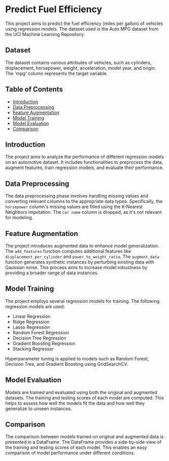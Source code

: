 # Predict Fuel Efficiency

This project aims to predict the fuel efficiency (miles per gallon) of vehicles using regression models. The dataset used is the Auto MPG dataset from the UCI Machine Learning Repository.

## Dataset
The dataset contains various attributes of vehicles, such as cylinders, displacement, horsepower, weight, acceleration, model year, and origin. The 'mpg' column represents the target variable.

## Table of Contents
- [Introduction](#introduction)
- [Data Preprocessing](#data-preprocessing)
- [Feature Augmentation](#feature-augmentation)
- [Model Training](#model-training)
- [Model Evaluation](#model-evaluation)
- [Comparison](#comparison)

## Introduction
The project aims to analyze the performance of different regression models on an automotive dataset. It includes functionalities to preprocess the data, augment features, train regression models, and evaluate their performance.

## Data Preprocessing
The data preprocessing phase involves handling missing values and converting relevant columns to the appropriate data types. Specifically, the `horsepower` column's missing values are filled using the K-Nearest Neighbors imputation. The `car name` column is dropped, as it's not relevant for modeling.

## Feature Augmentation
The project introduces augmented data to enhance model generalization. The `add_features` function computes additional features like `displacement_per_cylinder` and `power_to_weight_ratio`. The `augment_data` function generates synthetic instances by perturbing existing data with Gaussian noise. This process aims to increase model robustness by providing a broader range of data instances.

## Model Training
The project employs several regression models for training. The following regression models are used:
- Linear Regression
- Ridge Regression
- Lasso Regression
- Random Forest Regression
- Decision Tree Regression
- Gradient Boosting Regression
- Stacking Regressor

Hyperparameter tuning is applied to models such as Random Forest, Decision Tree, and Gradient Boosting using GridSearchCV.

## Model Evaluation
Models are trained and evaluated using both the original and augmented datasets. The training and testing scores of each model are computed. This helps to assess how well the models fit the data and how well they generalize to unseen instances.

## Comparison
The comparison between models trained on original and augmented data is presented in a DataFrame. The DataFrame provides a side-by-side view of the training and testing scores of each model. This enables an easy comparison of model performance under different conditions.
